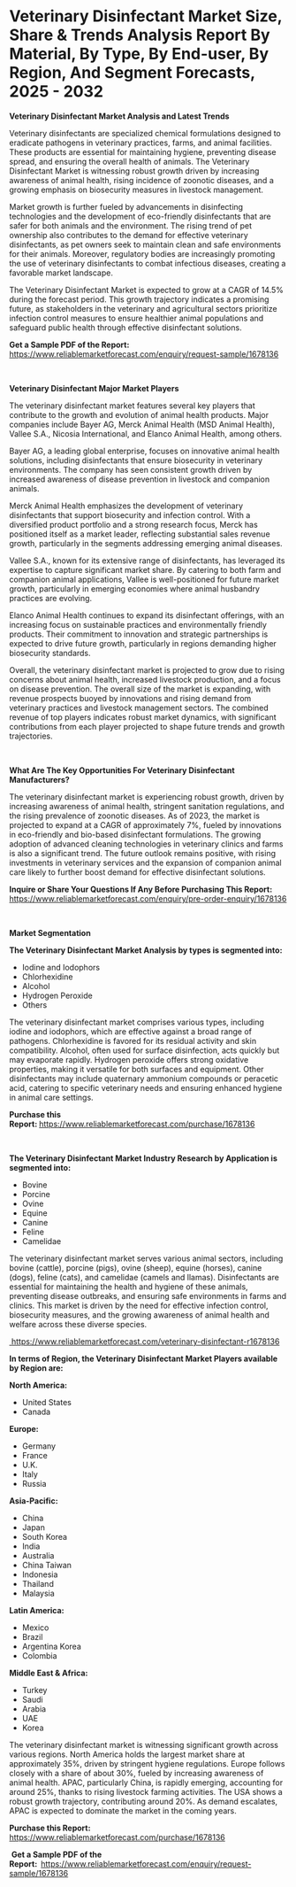 <p><h1>Veterinary Disinfectant Market Size, Share & Trends Analysis Report By Material, By Type, By End-user, By Region, And Segment Forecasts, 2025 - 2032</h1></p><p><strong>Veterinary Disinfectant Market Analysis and Latest Trends</strong></p>
<p><p>Veterinary disinfectants are specialized chemical formulations designed to eradicate pathogens in veterinary practices, farms, and animal facilities. These products are essential for maintaining hygiene, preventing disease spread, and ensuring the overall health of animals. The Veterinary Disinfectant Market is witnessing robust growth driven by increasing awareness of animal health, rising incidence of zoonotic diseases, and a growing emphasis on biosecurity measures in livestock management.</p><p>Market growth is further fueled by advancements in disinfecting technologies and the development of eco-friendly disinfectants that are safer for both animals and the environment. The rising trend of pet ownership also contributes to the demand for effective veterinary disinfectants, as pet owners seek to maintain clean and safe environments for their animals. Moreover, regulatory bodies are increasingly promoting the use of veterinary disinfectants to combat infectious diseases, creating a favorable market landscape.</p><p>The Veterinary Disinfectant Market is expected to grow at a CAGR of 14.5% during the forecast period. This growth trajectory indicates a promising future, as stakeholders in the veterinary and agricultural sectors prioritize infection control measures to ensure healthier animal populations and safeguard public health through effective disinfectant solutions.</p></p>
<p><strong>Get a Sample PDF of the Report:&nbsp;</strong> <a href="https://www.reliablemarketforecast.com/enquiry/request-sample/1678136?utm_campaign=2314&utm_medium=2&utm_source=Github&utm_content=ia&utm_term=19042025&utm_id=veterinary-disinfectant">https://www.reliablemarketforecast.com/enquiry/request-sample/1678136</a></p>
<p>&nbsp;</p>
<p><strong>Veterinary Disinfectant Major Market Players</strong></p>
<p><p>The veterinary disinfectant market features several key players that contribute to the growth and evolution of animal health products. Major companies include Bayer AG, Merck Animal Health (MSD Animal Health), Vallee S.A., Nicosia International, and Elanco Animal Health, among others. </p><p>Bayer AG, a leading global enterprise, focuses on innovative animal health solutions, including disinfectants that ensure biosecurity in veterinary environments. The company has seen consistent growth driven by increased awareness of disease prevention in livestock and companion animals. </p><p>Merck Animal Health emphasizes the development of veterinary disinfectants that support biosecurity and infection control. With a diversified product portfolio and a strong research focus, Merck has positioned itself as a market leader, reflecting substantial sales revenue growth, particularly in the segments addressing emerging animal diseases.</p><p>Vallee S.A., known for its extensive range of disinfectants, has leveraged its expertise to capture significant market share. By catering to both farm and companion animal applications, Vallee is well-positioned for future market growth, particularly in emerging economies where animal husbandry practices are evolving.</p><p>Elanco Animal Health continues to expand its disinfectant offerings, with an increasing focus on sustainable practices and environmentally friendly products. Their commitment to innovation and strategic partnerships is expected to drive future growth, particularly in regions demanding higher biosecurity standards.</p><p>Overall, the veterinary disinfectant market is projected to grow due to rising concerns about animal health, increased livestock production, and a focus on disease prevention. The overall size of the market is expanding, with revenue prospects buoyed by innovations and rising demand from veterinary practices and livestock management sectors. The combined revenue of top players indicates robust market dynamics, with significant contributions from each player projected to shape future trends and growth trajectories.</p></p>
<p>&nbsp;</p>
<p><strong>What Are The Key Opportunities For Veterinary Disinfectant Manufacturers?</strong></p>
<p><p>The veterinary disinfectant market is experiencing robust growth, driven by increasing awareness of animal health, stringent sanitation regulations, and the rising prevalence of zoonotic diseases. As of 2023, the market is projected to expand at a CAGR of approximately 7%, fueled by innovations in eco-friendly and bio-based disinfectant formulations. The growing adoption of advanced cleaning technologies in veterinary clinics and farms is also a significant trend. The future outlook remains positive, with rising investments in veterinary services and the expansion of companion animal care likely to further boost demand for effective disinfectant solutions.</p></p>
<p><strong>Inquire or Share Your Questions If Any Before Purchasing This Report:</strong> <a href="https://www.reliablemarketforecast.com/enquiry/pre-order-enquiry/1678136?utm_campaign=2314&utm_medium=2&utm_source=Github&utm_content=ia&utm_term=19042025&utm_id=veterinary-disinfectant">https://www.reliablemarketforecast.com/enquiry/pre-order-enquiry/1678136</a></p>
<p>&nbsp;</p>
<p><strong>Market Segmentation</strong></p>
<p><strong>The Veterinary Disinfectant Market Analysis by types is segmented into:</strong></p>
<p><ul><li>Iodine and Iodophors</li><li>Chlorhexidine</li><li>Alcohol</li><li>Hydrogen Peroxide</li><li>Others</li></ul></p>
<p><p>The veterinary disinfectant market comprises various types, including iodine and iodophors, which are effective against a broad range of pathogens. Chlorhexidine is favored for its residual activity and skin compatibility. Alcohol, often used for surface disinfection, acts quickly but may evaporate rapidly. Hydrogen peroxide offers strong oxidative properties, making it versatile for both surfaces and equipment. Other disinfectants may include quaternary ammonium compounds or peracetic acid, catering to specific veterinary needs and ensuring enhanced hygiene in animal care settings.</p></p>
<p><strong>Purchase this Report:&nbsp;</strong><a href="https://www.reliablemarketforecast.com/purchase/1678136?utm_campaign=2314&utm_medium=2&utm_source=Github&utm_content=ia&utm_term=19042025&utm_id=veterinary-disinfectant">https://www.reliablemarketforecast.com/purchase/1678136</a></p>
<p>&nbsp;</p>
<p><strong>The Veterinary Disinfectant Market Industry Research by Application is segmented into:</strong></p>
<p><ul><li>Bovine</li><li>Porcine</li><li>Ovine</li><li>Equine</li><li>Canine</li><li>Feline</li><li>Camelidae</li></ul></p>
<p><p>The veterinary disinfectant market serves various animal sectors, including bovine (cattle), porcine (pigs), ovine (sheep), equine (horses), canine (dogs), feline (cats), and camelidae (camels and llamas). Disinfectants are essential for maintaining the health and hygiene of these animals, preventing disease outbreaks, and ensuring safe environments in farms and clinics. This market is driven by the need for effective infection control, biosecurity measures, and the growing awareness of animal health and welfare across these diverse species.</p></p>
<p><a href="https://www.reliablemarketforecast.com/veterinary-disinfectant-r1678136?utm_campaign=2314&utm_medium=2&utm_source=Github&utm_content=ia&utm_term=19042025&utm_id=veterinary-disinfectant">&nbsp;https://www.reliablemarketforecast.com/veterinary-disinfectant-r1678136</a></p>
<p><strong>In terms of Region, the Veterinary Disinfectant Market Players available by Region are:</strong></p>
<p>
    <p> <strong> North America: </strong>
        <ul>
            <li>United States</li>
            <li>Canada</li>
        </ul>
        </p> 
    <p> <strong> Europe: </strong>
        <ul>
            <li>Germany</li>
            <li>France</li>
            <li>U.K.</li>
            <li>Italy</li>
            <li>Russia</li>
        </ul>
        </p> 
    <p> <strong> Asia-Pacific: </strong>
        <ul>
            <li>China</li>
            <li>Japan</li>
            <li>South Korea</li>
            <li>India</li>
            <li>Australia</li>
            <li>China Taiwan</li>
            <li>Indonesia</li>
            <li>Thailand</li>
            <li>Malaysia</li>
        </ul>
        </p> 
    <p> <strong> Latin America: </strong>
        <ul>
            <li>Mexico</li>
            <li>Brazil</li>
            <li>Argentina Korea</li>
            <li>Colombia</li>
        </ul>
        </p> 
    <p> <strong> Middle East & Africa: </strong>
        <ul>
            <li>Turkey</li>
            <li>Saudi</li>
            <li>Arabia</li>
            <li>UAE</li>
            <li>Korea</li>
        </ul>
    </p>
    </p>
<p><p>The veterinary disinfectant market is witnessing significant growth across various regions. North America holds the largest market share at approximately 35%, driven by stringent hygiene regulations. Europe follows closely with a share of about 30%, fueled by increasing awareness of animal health. APAC, particularly China, is rapidly emerging, accounting for around 25%, thanks to rising livestock farming activities. The USA shows a robust growth trajectory, contributing around 20%. As demand escalates, APAC is expected to dominate the market in the coming years.</p></p>
<p><strong>Purchase this Report: </strong><a href="https://www.reliablemarketforecast.com/purchase/1678136?utm_campaign=2314&utm_medium=2&utm_source=Github&utm_content=ia&utm_term=19042025&utm_id=veterinary-disinfectant">https://www.reliablemarketforecast.com/purchase/1678136</a></p>
<p>&nbsp;<strong>Get a Sample PDF of the Report:&nbsp;&nbsp;</strong><a href="https://www.reliablemarketforecast.com/enquiry/request-sample/1678136?utm_campaign=2314&utm_medium=2&utm_source=Github&utm_content=ia&utm_term=19042025&utm_id=veterinary-disinfectant">https://www.reliablemarketforecast.com/enquiry/request-sample/1678136</a></p>
<p><strong></strong></p>
<p><p></p><p></p><p></p></p>